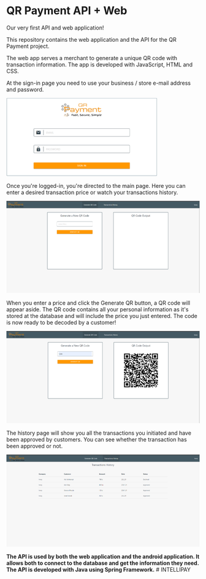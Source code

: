 # QR Payment API + Web

Our very first API and web application!

This repository contains the web application and the API for the QR Payment project.

The web app serves a merchant to generate a unique QR code with transaction information. The app is developed with JavaScript, HTML and CSS.

At the sign-in page you need to use your business / store e-mail address and password.

![alt text](https://github.com/SharonMauda/Git-Pictures/blob/main/web%20homepage.png?raw=true)

Once you're logged-in, you're directed to the main page. Here you can enter a desired transaction price or watch your transactions history.

![alt text](https://github.com/SharonMauda/Git-Pictures/blob/main/web%20logged%20in.png?raw=true)

When you enter a price and click the Generate QR button, a QR code will appear aside. The QR code contains all your personal information as it's stored at the database and will include the price you just entered. The code is now ready to be decoded by a customer!

![alt text](https://github.com/SharonMauda/Git-Pictures/blob/main/web%20QR.png?raw=true)

The history page will show you all the transactions you initiated and have been approved by customers. You can see whether the transaction has been approved or not.

![alt text](https://github.com/SharonMauda/Git-Pictures/blob/main/web%20history.png?raw=true)

**The API is used by both the web application and the android application. It allows both to connect to the database and get the information they need. The API is developed with Java using Spring Framework.**
#   I N T E L L I P A Y 
 
 